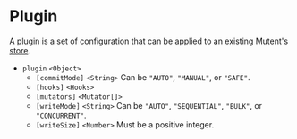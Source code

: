 # Plugin

A plugin is a set of configuration that can be applied to an existing Mutent's [store](store.md).

- `plugin` `<Object>`
  - `[commitMode]` `<String>` Can be `"AUTO"`, `"MANUAL"`, or `"SAFE"`.
  - `[hooks]` `<Hooks>`
  - `[mutators]` `<Mutator[]>`
  - `[writeMode]` `<String>` Can be `"AUTO"`, `"SEQUENTIAL"`, `"BULK"`, or `"CONCURRENT"`.
  - `[writeSize]` `<Number>` Must be a positive integer.
